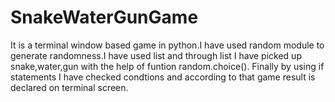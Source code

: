 # SnakeWaterGunGame
It is a terminal window based game in python.I have used random module to generate randomness.I have used list and through list I have picked up snake,water,gun with the help of
funtion random.choice().
Finally by using if statements I have checked condtions and according to that game result is declared on terminal screen.
